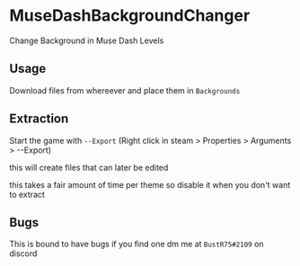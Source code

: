 # MuseDashBackgroundChanger
Change Background in Muse Dash Levels

## Usage 
Download files from whereever and place them in `Backgrounds`

## Extraction
Start the game with `--Export` (Right click in steam > Properties > Arguments > --Export)

this will create files that can later be edited

this takes a fair amount of time per theme so disable it when you don't want to extract

## Bugs
This is bound to have bugs if you find one dm me at `BustR75#2109` on discord
